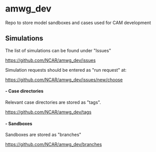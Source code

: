 # amwg_dev
Repo to store model sandboxes and cases used for CAM development

## Simulations
The list of simulations can be found under "Issues"

https://github.com/NCAR/amwg_dev/issues

Simulation requests should be entered as "run request" at: 

https://github.com/NCAR/amwg_dev/issues/new/choose 

#### - Case directories
Relevant case directories are stored as "tags". 

https://github.com/NCAR/amwg_dev/tags

#### - Sandboxes
Sandboxes are stored as "branches"

https://github.com/NCAR/amwg_dev/branches
